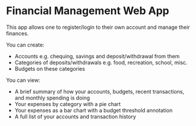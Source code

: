 # Financial Management Web App

This app allows one to register/login to their own account and manage their finances. 

You can create:
- Accounts e.g. chequing, savings and deposit/withdrawal from them
- Categories of deposits/withdrawals e.g. food, recreation, school, misc.
- Budgets on these categories

You can view:
- A brief summary of how your accounts, budgets, recent transactions, and monthly spending is doing
- Your expenses by category with a pie chart
- Your expenses as a bar chart with a budget threshold annotation
- A full list of your accounts and transaction history

